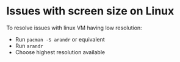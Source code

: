 # Issues with screen size on Linux

To resolve issues with linux VM having low resolution:

 - Run `pacman -S arandr` or equivalent
 - Run `arandr`
 - Choose highest resolution available
